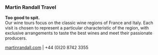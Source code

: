 ### Martin Randall Travel

**Too good to spit.**<br>
Our wine tours focus on the classic wine regions of France and Italy. Each visit is chosen to represent a particular characteristic of the region, with exclusive arrangements to taste the best wines and meet their passionate producers. 

[martinrandall.com](http://martinrandall.com) | +44 (0)20 8742 3355